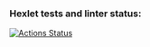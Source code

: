 ### Hexlet tests and linter status:
[![Actions Status](https://github.com/ValeevIR/frontend-project-44/actions/workflows/hexlet-check.yml/badge.svg)](https://github.com/ValeevIR/frontend-project-44/actions)